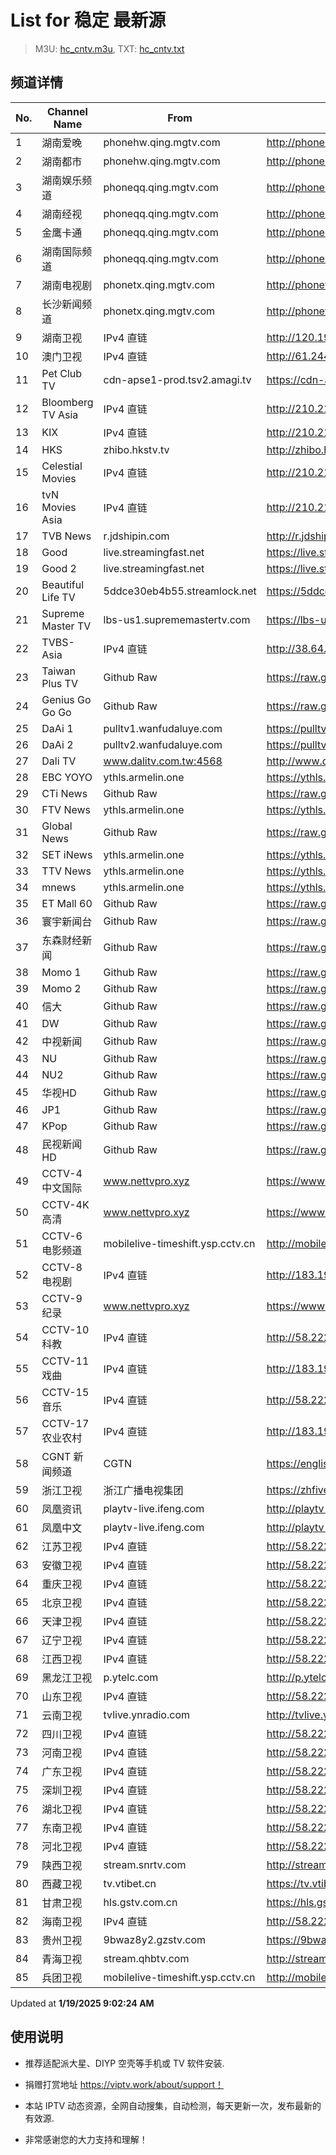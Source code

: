 # List for **稳定 最新源**

> M3U: [hc_cntv.m3u](./hc_cntv.m3u ), TXT: [hc_cntv.txt](./txt/hc_cntv.txt )

## 频道详情

| No. | Channel Name | From | Source |
| --- | ------------ | ---- | ------ |
| 1 | 湖南爱晚 | phonehw.qing.mgtv.com | <http://phonehw.qing.mgtv.com/nn_live/nn_x64/dWlwPTEwMy4zOS4yMjYuMTAwJnFpZD0mY2RuZXhfaWQ9aHdfcGhvbmUmcz1mNjUyN2ZhMDgyZDFiYWZmNTBkNDk1N2I3MzZjNzhjYyZ1aWQ9JnV1aWQ9NzViMzJlY2FiY2EzZDM0MDBmZjJlNjBiZThkOWI4ZDctNjcyN2UyNjQmdj0yJmFzPTAmZXM9MTczNzIyMzIwNg,,/HNGGMPP360.m3u8> |
| 2 | 湖南都市 | phonehw.qing.mgtv.com | <http://phonehw.qing.mgtv.com/nn_live/nn_x64/dWlwPTEwMy4zOS4yMjYuMTAwJnFpZD0mY2RuZXhfaWQ9aHdfcGhvbmUmcz0xMzk2ODRlMzU2YjQyNmU0NjEzZmM2MjBjZGYwMTNlYSZ1aWQ9JnV1aWQ9ZGRlYzU0YWE3OThjNWUwYjgyODBkODEyMmUyZTJkOGQtNjcyN2UyNjQmdj0yJmFzPTAmZXM9MTczNzIxODIwNQ,,/HNDSMPP360.m3u8> |
| 3 | 湖南娱乐频道 | phoneqq.qing.mgtv.com | <http://phoneqq.qing.mgtv.com/nn_live/nn_x64/dWlwPTEwMy4zOS4yMjYuMTAwJnFpZD0mY2RuZXhfaWQ9cXFfcGhvbmVfbGl2ZSZzPTkyNDJlMmIyNWM4OGEzOTNmM2MzY2JiOTY4NTUxMDEzJnVpZD0mdXVpZD1hNDY3YmJkODM4MGZiYmVhZmE3MGNiYjE3ZjFjNTZjNy02NzI3ZTI2NCZ2PTImYXM9MCZlcz0xNzM3MjI2NzQ4/HNYLMPP360.m3u8> |
| 4 | 湖南经视 | phoneqq.qing.mgtv.com | <http://phoneqq.qing.mgtv.com/nn_live/nn_x64/dWlwPTEwMy4zOS4yMjYuMTAwJnFpZD0mY2RuZXhfaWQ9cXFfcGhvbmVfbGl2ZSZzPTA3MmI3NmZjMjljMDU0MDA0ZGU2ZDVmYjEwYjkzOGEzJnVpZD0mdXVpZD0wNDBkMDhjNDI5M2UxNjFkMDI0YTE0ZTRhY2M1ZDZkMy02NzI3ZTI2NCZ2PTImYXM9MCZlcz0xNzM3MjI3OTk5/HNJSMPP360.m3u8> |
| 5 | 金鹰卡通 | phoneqq.qing.mgtv.com | <http://phoneqq.qing.mgtv.com/nn_live/nn_x64/dWlwPTEwMy4zOS4yMjYuMTAwJnFpZD0mY2RuZXhfaWQ9cXFfcGhvbmVfbGl2ZSZzPWNlODRhYzIxMWQyM2YzODFkZGFkZmYzMzJjMzlkYmFkJnVpZD0mdXVpZD1kM2UxNWVjNmQ5OWUzODQyMTVhNTA0NjdhNjE4ZGE0YS02NzI3ZTI2NCZ2PTImYXM9MCZlcz0xNzM3MjE0MzUy/JYKTMPP360.m3u8> |
| 6 | 湖南国际频道 | phoneqq.qing.mgtv.com | <http://phoneqq.qing.mgtv.com/nn_live/nn_x64/dWlwPTEwMy4zOS4yMjYuMTAwJnFpZD0mY2RuZXhfaWQ9cXFfcGhvbmVfbGl2ZSZzPWI5ODZmNjFjOTNmM2Y2OWRiZWIwZTFkMGZlMGQ5OTJkJnVpZD0mdXVpZD0yYWNiYzI2MmRmZDhmMWQzZDQxNGJhOTg0Y2EyZjQ4ZC02NzI3ZTI2NCZ2PTImYXM9MCZlcz0xNzM3MjE1NTM0/HNGJMPP360.m3u8> |
| 7 | 湖南电视剧 | phonetx.qing.mgtv.com | <http://phonetx.qing.mgtv.com/nn_live/nn_x64/dWlwPTEwMy4zOS4yMjYuMTAwJnFpZD0mY2RuZXhfaWQ9dHhfcGhvbmVfbGl2ZSZzPWI4MDA3MDZmMTI3NmJlMjk0YTliMTQyZGNlNDM1NjkxJnVpZD0mdXVpZD0zN2FhNmQyZGM1MGUwYjNhMTcyMDQ0NjRhYzYyZWQxNi02NzI3ZTI2NCZ2PTImYXM9MCZlcz0xNzM3MjE1MjIx/HNDSJMPP360.m3u8> |
| 8 | 长沙新闻频道 | phonetx.qing.mgtv.com | <http://phonetx.qing.mgtv.com/nn_live/nn_x64/dWlwPTEwMy4zOS4yMjYuMTAwJnFpZD0mY2RuZXhfaWQ9dHhfcGhvbmVfbGl2ZSZzPTVlNWNhOWJhYTU0OGFjODhkYzg3ZTUyZmExNjVmYTc1JnVpZD0mdXVpZD1jZThjZmU0NmE1ZDZiMzI3OWFiZjlkN2YyNTNiOThiYS02NzI3ZTI2NCZ2PTImYXM9MCZlcz0xNzM3MjE2MDMw/CSXWMPP360.m3u8> |
| 9 | 湖南卫视 | IPv4 直链 | <http://120.196.232.43:8088/rrs03.hw.gmcc.net/PLTV/651/224/3221226698/1.m3u8> |
| 10 | 澳门卫视 | IPv4 直链 | <http://61.244.22.4/ch1/ch1.live/playlist.m3u8> |
| 11 | Pet Club TV | cdn-apse1-prod.tsv2.amagi.tv | <https://cdn-apse1-prod.tsv2.amagi.tv/linear/amg01076-lightningintern-petclub-samsungnz/playlist.m3u8> |
| 12 | Bloomberg TV Asia | IPv4 直链 | <http://210.210.155.37/dr9445/h/h03/index.m3u8> |
| 13 | KIX | IPv4 直链 | <http://210.210.155.37/dr9445/h/h07/index.m3u8> |
| 14 | HKS | zhibo.hkstv.tv | <http://zhibo.hkstv.tv/livestream/mutfysrq/playlist.m3u8> |
| 15 | Celestial Movies | IPv4 直链 | <http://210.210.155.37/dr9445/h/h14/index.m3u8> |
| 16 | tvN Movies Asia | IPv4 直链 | <http://210.210.155.37/dr9445/h/h21/index.m3u8> |
| 17 | TVB News | r.jdshipin.com | <http://r.jdshipin.com/CkuBd> |
| 18 | Good | live.streamingfast.net | <https://live.streamingfast.net/osmflivech1.m3u8> |
| 19 | Good 2 | live.streamingfast.net | <https://live.streamingfast.net/osmflivech2.m3u8> |
| 20 | Beautiful Life TV | 5ddce30eb4b55.streamlock.net | <https://5ddce30eb4b55.streamlock.net/bltvhd/bltv1/playlist.m3u8> |
| 21 | Supreme Master TV | lbs-us1.suprememastertv.com | <https://lbs-us1.suprememastertv.com/720p.m3u8> |
| 22 | TVBS-Asia | IPv4 直链 | <http://38.64.72.148/hls/modn/list/4005/playlist.m3u8> |
| 23 | Taiwan Plus TV | Github Raw | <https://raw.githubusercontent.com/ChiSheng9/iptv/master/TV78.m3u8> |
| 24 | Genius Go Go Go | Github Raw | <https://raw.githubusercontent.com/ChiSheng9/iptv/master/TV26.m3u8> |
| 25 | DaAi 1 | pulltv1.wanfudaluye.com | <https://pulltv1.wanfudaluye.com/live/tv1.m3u8> |
| 26 | DaAi 2 | pulltv2.wanfudaluye.com | <https://pulltv2.wanfudaluye.com/live/tv2.m3u8> |
| 27 | Dali TV | www.dalitv.com.tw:4568 | <http://www.dalitv.com.tw:4568/live/dali/index.m3u8> |
| 28 | EBC YOYO | ythls.armelin.one | <https://ythls.armelin.one/channel/UCiWRSesvSYmY7YOyz0tv_zQ.m3u8> |
| 29 | CTi News | Github Raw | <https://raw.githubusercontent.com/ChiSheng9/iptv/master/TV28.m3u8> |
| 30 | FTV News | ythls.armelin.one | <https://ythls.armelin.one/channel/UC2VmWn8dAqkzlQqvy02E1PA.m3u8> |
| 31 | Global News | Github Raw | <https://raw.githubusercontent.com/ChiSheng9/iptv/master/TV02.m3u8> |
| 32 | SET iNews | ythls.armelin.one | <https://ythls.armelin.one/channel/UCoNYj9OFHZn3ACmmeRCPwbA.m3u8> |
| 33 | TTV News | ythls.armelin.one | <https://ythls.armelin.one/channel/UC8ROUUjHzEQm-ndb69CX8Ww.m3u8> |
| 34 | mnews | ythls.armelin.one | <https://ythls.armelin.one/channel/UC4LjkybVKXCDlneVXlKAbmw.m3u8> |
| 35 | ET Mall 60 | Github Raw | <https://raw.githubusercontent.com/ChiSheng9/iptv/master/TV18.m3u8> |
| 36 | 寰宇新闻台 | Github Raw | <https://raw.githubusercontent.com/ChiSheng9/iptv/master/TV02.m3u8> |
| 37 | 东森财经新闻 | Github Raw | <https://raw.githubusercontent.com/ChiSheng9/iptv/master/TV03.m3u8> |
| 38 | Momo 1 | Github Raw | <https://raw.githubusercontent.com/ChiSheng9/iptv/master/TV04.m3u8> |
| 39 | Momo 2 | Github Raw | <https://raw.githubusercontent.com/ChiSheng9/iptv/master/TV05.m3u8> |
| 40 | 信大 | Github Raw | <https://raw.githubusercontent.com/ChiSheng9/iptv/master/TV07.m3u8> |
| 41 | DW | Github Raw | <https://raw.githubusercontent.com/ChiSheng9/iptv/master/TV08.m3u8> |
| 42 | 中视新闻 | Github Raw | <https://raw.githubusercontent.com/ChiSheng9/iptv/master/TV09.m3u8> |
| 43 | NU | Github Raw | <https://raw.githubusercontent.com/ChiSheng9/iptv/master/TV10.m3u8> |
| 44 | NU2 | Github Raw | <https://raw.githubusercontent.com/ChiSheng9/iptv/master/TV14.m3u8> |
| 45 | 华视HD | Github Raw | <https://raw.githubusercontent.com/ChiSheng9/iptv/master/TV12.m3u8> |
| 46 | JP1 | Github Raw | <https://raw.githubusercontent.com/ChiSheng9/iptv/master/TV15.m3u8> |
| 47 | KPop | Github Raw | <https://raw.githubusercontent.com/ChiSheng9/iptv/master/TV16.m3u8> |
| 48 | 民视新闻HD | Github Raw | <https://raw.githubusercontent.com/ChiSheng9/iptv/master/TV17.m3u8> |
| 49 | CCTV-4 中文国际 | www.nettvpro.xyz | <https://www.nettvpro.xyz/player/videojs.php?url=http://117.161.12.116/live/program/live/cctv4hd8m/8000000/mnf.m3u8> |
| 50 | CCTV-4K 高清 | www.nettvpro.xyz | <https://www.nettvpro.xyz/player/videojs.php?url=https://liveop.cctv.cn/hls/4KHD/playlist.m3u8> |
| 51 | CCTV-6 电影频道 | mobilelive-timeshift.ysp.cctv.cn | <http://mobilelive-timeshift.ysp.cctv.cn/timeshift/ysp/2013693901/timeshift.m3u8?delay=0> |
| 52 | CCTV-8 电视剧 | IPv4 直链 | <http://183.196.25.171:808/hls/77/index.m3u8> |
| 53 | CCTV-9 纪录 | www.nettvpro.xyz | <https://www.nettvpro.xyz/player/videojs.php?url=http://117.161.12.116/live/program/live/cctv9hd8m/8000000/mnf.m3u8> |
| 54 | CCTV-10 科教 | IPv4 直链 | <http://58.222.30.156/hlslive-tx-cdn.ysp.cctv.cn/ysp/2024078701.m3u8> |
| 55 | CCTV-11 戏曲 | IPv4 直链 | <http://183.196.25.171:808/hls/11/index.m3u8> |
| 56 | CCTV-15 音乐 | IPv4 直链 | <http://58.222.30.156/hlslive-tx-cdn.ysp.cctv.cn/ysp/2024079201.m3u8> |
| 57 | CCTV-17 农业农村 | IPv4 直链 | <http://183.196.25.171:808/hls/93/index.m3u8> |
| 58 | CGNT 新闻频道 | CGTN | <https://english-livebkali.cgtn.com/live/encgtn_0.m3u8> |
| 59 | 浙江卫视 | 浙江广播电视集团 | <https://zhfivel02.cztv.com/channel01/720p.m3u8?auth_key=1737206845-4ba9f82581c72f16190519a17f2d375f-0-74976084679bea4554379038ca11058d> |
| 60 | 凤凰资讯 | playtv-live.ifeng.com | <http://playtv-live.ifeng.com/live/06OLEEWQKN4_audio.m3u8> |
| 61 | 凤凰中文 | playtv-live.ifeng.com | <http://playtv-live.ifeng.com/live/06OLEGEGM4G_audio.m3u8> |
| 62 | 江苏卫视 | IPv4 直链 | <http://58.222.30.156/hlslive-tx-cdn.ysp.cctv.cn/ysp/2024171101.m3u8> |
| 63 | 安徽卫视 | IPv4 直链 | <http://58.222.30.156/hlslive-tx-cdn.ysp.cctv.cn/ysp/2024171401.m3u8> |
| 64 | 重庆卫视 | IPv4 直链 | <http://58.222.30.156/hlslive-tx-cdn.ysp.cctv.cn/ysp/2024061101.m3u8> |
| 65 | 北京卫视 | IPv4 直链 | <http://58.222.30.156/hlslive-tx-cdn.ysp.cctv.cn/ysp/2024052701.m3u8> |
| 66 | 天津卫视 | IPv4 直链 | <http://58.222.30.156/hlslive-tx-cdn.ysp.cctv.cn/ysp/2019927001.m3u8> |
| 67 | 辽宁卫视 | IPv4 直链 | <http://58.222.30.156/hlslive-tx-cdn.ysp.cctv.cn/ysp/2024171301.m3u8> |
| 68 | 江西卫视 | IPv4 直链 | <http://58.222.30.156/hlslive-tx-cdn.ysp.cctv.cn/ysp/2024061701.m3u8> |
| 69 | 黑龙江卫视 | p.ytelc.com | <http://p.ytelc.com/videojs.php?id=https://idclive.hljtv.com:4430/live/hljws_own.m3u8> |
| 70 | 山东卫视 | IPv4 直链 | <http://58.222.30.156/hlslive-tx-cdn.ysp.cctv.cn/ysp/2024171601.m3u8> |
| 71 | 云南卫视 | tvlive.ynradio.com | <http://tvlive.ynradio.com/live/yunnanweishi/chunks.m3u8> |
| 72 | 四川卫视 | IPv4 直链 | <http://58.222.30.156/hlslive-tx-cdn.ysp.cctv.cn/ysp/2024061401.m3u8> |
| 73 | 河南卫视 | IPv4 直链 | <http://58.222.30.156/hlslive-tx-cdn.ysp.cctv.cn/ysp/2024059701.m3u8> |
| 74 | 广东卫视 | IPv4 直链 | <http://58.222.30.156/hlslive-tx-cdn.ysp.cctv.cn/ysp/2024060901.m3u8> |
| 75 | 深圳卫视 | IPv4 直链 | <http://58.222.30.156/hlslive-tx-cdn.ysp.cctv.cn/ysp/2024061301.m3u8> |
| 76 | 湖北卫视 | IPv4 直链 | <http://58.222.30.156/hlslive-tx-cdn.ysp.cctv.cn/ysp/2024171201.m3u8> |
| 77 | 东南卫视 | IPv4 直链 | <http://58.222.30.156/hlslive-tx-cdn.ysp.cctv.cn/ysp/2024061501.m3u8> |
| 78 | 河北卫视 | IPv4 直链 | <http://58.222.30.156/hlslive-tx-cdn.ysp.cctv.cn/ysp/2024171501.m3u8> |
| 79 | 陕西卫视 | stream.snrtv.com | <http://stream.snrtv.com/sxbc-star-hmxNPQ.m3u8> |
| 80 | 西藏卫视 | tv.vtibet.cn | <https://tv.vtibet.cn/live/h701F9MpxzPDyE.m3u8?secret=e5f7a0ef8662031493958fcfda569a7c&time=678bb444> |
| 81 | 甘肃卫视 | hls.gstv.com.cn | <https://hls.gstv.com.cn/49048r/6e1sy2.m3u8> |
| 82 | 海南卫视 | IPv4 直链 | <http://58.222.30.156/hlslive-tx-cdn.ysp.cctv.cn/ysp/2024055601.m3u8> |
| 83 | 贵州卫视 | 9bwaz8y2.gzstv.com | <https://9bwaz8y2.gzstv.com/live/CH01_lo.m3u8?txSecret=0f94e0cc0f7a3449729911398033da3d&txTime=678BACCE> |
| 84 | 青海卫视 | stream.qhbtv.com | <http://stream.qhbtv.com/qhws/sd/live.m3u8?_upt=8de1c6df1737202446> |
| 85 | 兵团卫视 | mobilelive-timeshift.ysp.cctv.cn | <http://mobilelive-timeshift.ysp.cctv.cn/timeshift/ysp/2022606701/timeshift.m3u8?delay=0> |

Updated at **1/19/2025 9:02:24 AM**

## 使用说明

- 推荐适配派大星、DIYP 空壳等手机或 TV 软件安装.

- 捐赠打赏地址 <https://viptv.work/about/support！>

- 本站 IPTV 动态资源，全网自动搜集，自动检测，每天更新一次，发布最新的有效源.

- 非常感谢您的大力支持和理解！
